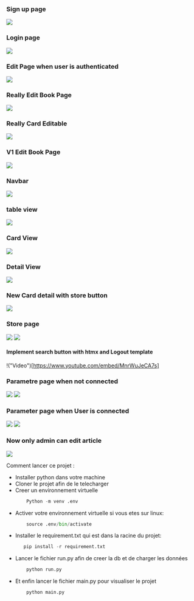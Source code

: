 <h3>Sign up page</h3>
<img src="vid/inscription.png">

<h3>Login page</h3>
<img src="vid/connexion.png">

<h3>Edit Page when user is authenticated</h3>
<img src="vid/edit.png">

<h3>Really Edit Book Page</h3>
<img src="vid/really.png">

<h3>Really Card Editable</h3>
<img src="vid/editable.png">


<h3>V1 Edit Book Page</h3>
<img src="vid/edit-v1.png">



<h3>Navbar</h3>
<img src="vid/nav.png">

<h3>table view</h3>
<img src="vid/home.png">

<h3>Card View</h3>
<img src="vid/card.png">

<h3>Detail View</h3>
<img src="vid/detail.png">


<h3>New Card detail with store button</h3>
<img src="vid/detail-2.png">

<h3>Store page</h3>
<img src="vid/store.png">
<img src="vid/store2.png">
<br/>

#### Implement search button with htmx and Logout template

!("Video")[https://www.youtube.com/embed/MnrWuJeCA7s]

<h3>Parametre page when not connected</h3>
<img src="vid/not-connected1.png">
<img src="vid/not-connected1.png">
<br/>

<h3>Parameter page when User is connected</h3>
<img src="vid/connected-1.png">
<img src="vid/connected-2.png">
<br/>

<h3>Now only admin can edit article</h3>
<img src="vid/role.png">

<br/>



Comment lancer ce projet :
- Installer python dans votre machine
- Cloner le projet afin de le telecharger
- Creer un environnement virtuelle
    ```py 
        Python -m venv .env
    ```
- Activer votre environnement virtuelle si vous etes sur linux:
    ```py 
        source .env/bin/activate
    ```
- Installer le requirement.txt qui est dans la racine du projet:
     ```py 
        pip install -r requirement.txt
    ```
- Lancer le fichier run.py afin de creer la db et de charger les données
    ```py 
        python run.py
    ```
- Et enfin lancer le fichier main.py pour visualiser le projet 
    ```py 
        python main.py
    ```

